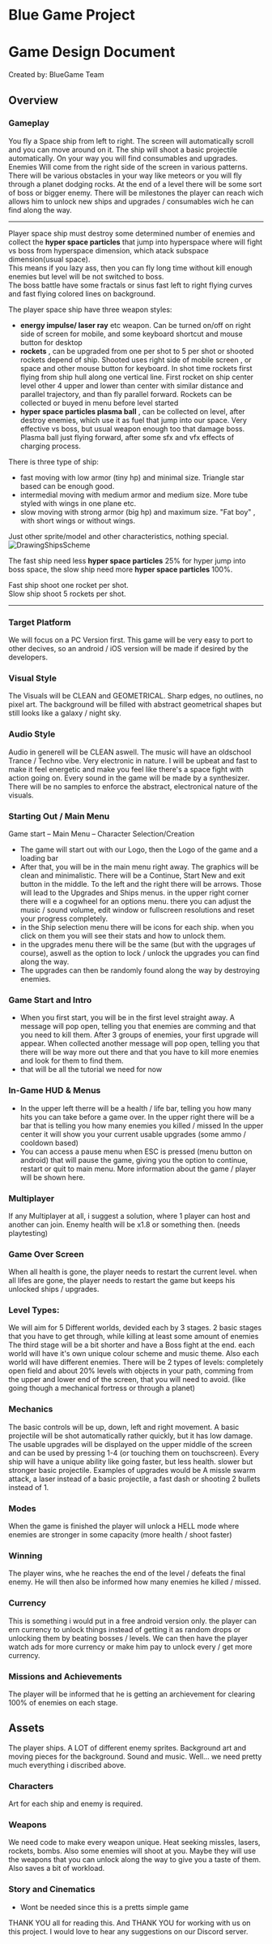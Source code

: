 # Blue Game Project

# Game Design Document

Created by: BlueGame Team


## Overview

### Gameplay
You fly a Space ship from left to right. The screen will automatically scroll and you can move around on it.
The ship will shoot a basic projectile automatically. On your way you will find consumables and upgrades.
Enemies Will come from the right side of the screen in various patterns.
There will be various obstacles in your way like meteors or you will fly through a planet dodging rocks.
At the end of a level there will be some sort of boss or bigger enemy.
There will be milestones the player can reach wich allows him to unlock new ships and upgrades / consumables wich he can find along the way.

---

Player space ship must destroy some determined number of enemies and collect the **hyper space particles** that jump into hyperspace where will fight vs boss from hyperspace dimension, which atack subspace dimension(usual space).  
This means if you lazy ass, then you can fly long time without kill enough enemies but level will be not switched to boss.  
The boss battle have some fractals or sinus fast left to right flying curves and fast flying colored lines on background.  

The player space ship have three weapon styles:
- **energy impulse/ laser ray** etc weapon. Can be turned on/off on right side of screen for mobile, and some keyboard shortcut and mouse button for desktop  
- **rockets** , can be upgraded from one per shot to 5 per shot or shooted rockets depend of ship. Shooted uses right side of mobile screen , or space and other mouse button for keyboard. In shot time rockets first flying from ship hull along one vertical line. First rocket on ship center level other 4 upper and lower than center with similar distance and parallel trajectory, and than fly parallel forward. Rockets can be collected or buyed in menu before level started  
- **hyper space particles plasma ball** , can be collected on level, after destroy enemies, which use it as fuel that jump into our space. Very effective vs boss, but usual weapon enough too that damage boss. Plasma ball just flying forward, after some sfx and vfx effects of charging process.

There is three type of ship:
- fast moving with low armor (tiny hp) and minimal size. Triangle star based can be enough good.  
- intermedial moving with medium armor and medium size. More tube styled with wings in one plane etc.  
- slow moving with strong armor (big hp) and maximum size. "Fat boy" , with short wings or without wings.  

Just other sprite/model and other characteristics, nothing special.  
![DrawingShipsScheme](https://github.com/GraphicEdit/BlueProject/blob/master/GDD_files/healingDrawingShipsScheme202003151930.png)

The fast ship need less **hyper space particles** 25% for hyper jump into boss space, the slow ship need more **hyper space particles** 100%.

Fast ship shoot one rocket per shot.  
Slow ship shoot 5 rockets per shot.

---

### Target Platform
We will focus on a PC Version first.
This game will be very easy to port to other decives, so an android / iOS version will be made if desired by the developers.

### Visual Style
The Visuals will be CLEAN and GEOMETRICAL. Sharp edges, no outlines, no pixel art.
The background will be filled with abstract geometrical shapes but still looks like a galaxy / night sky.

### Audio Style
Audio in generell will be CLEAN aswell.
The music will have an oldschool Trance / Techno vibe. Very electronic in nature. I will be upbeat and fast to make it feel energetic and make you feel like there's a space fight with action going on.
Every sound in the game will be made by a synthesizer. There will be no samples to enforce the abstract, electronical nature of the visuals.

### Starting Out / Main Menu
Game start – Main Menu – Character Selection/Creation
- The game will start out with our Logo, then the Logo of the game and a loading bar
- After that, you will be in the main menu right away. The graphics will be clean and minimalistic. There will be a Continue, Start New and exit button in the middle. To the left and the right there will be arrows. Those will lead to the Upgrades and Ships menus. in the upper right corner there will e a cogwheel for an options menu. there you can adjust the music / sound volume, edit window or fullscreen resolutions and reset your progress completely.
- in the Ship selection menu there will be icons for each ship. when you click on them you will see their stats and how to unlock them.
- in the upgrades menu there will be the same (but with the upgrages uf course), aswell as the option to lock / unlock the upgrades you can find along the way.
- The upgrades can then be randomly found along the way by destroying enemies.

### Game Start and Intro
- When you first start, you will be in the first level straight away. A message will pop open, telling you that enemies are comming and that you need to kill them. After 3 groups of enemies, your first upgrade will appear. When collected another message will pop open, telling you that there will be way more out there and that you have to kill more enemies and look for them to find them.
- that will be all the tutorial we need for now

### In-Game HUD & Menus
- In the upper left therre will be a health / life bar, telling you how many hits you can take before a game over.
In the upper right there will be a bar that is telling you how many enemies you killed / missed
In the upper center it will show you your current usable upgrades (some ammo / cooldown based)
- You can access a pause menu when ESC is pressed (menu button on android) that will pause the game, giving you the option to continue, restart or quit to main menu. More information about the game / player will be shown here.

### Multiplayer
If any Multiplayer at all, i suggest a solution, where 1 player can host and another can join. Enemy health will be x1.8 or something then. (needs playtesting)

### Game Over Screen
When all health is gone, the player needs to restart the current level.
when all lifes are gone, the player needs to restart the game but keeps his unlocked ships / upgrades.


### Level Types:
We will aim for 5 Different worlds, devided each by 3 stages.
2 basic stages that you have to get through, while killing at least some amount of enemies
The third stage will be a bit shorter and have a Boss fight at the end.
each world will have it's own unique colour scheme and music theme. Also each world will have different enemies.
There will be 2 types of levels: completely open field and about 20% levels with objects in your path, comming from the upper and lower end of the screen, that you will need to avoid. (like going though a mechanical fortress or through a planet)


### Mechanics
The basic controls will be up, down, left and right movement. A basic projectile will be shot automatically rather quickly, but it has low damage. The usable upgrades will be displayed on the upper middle of the screen and can be used by pressing 1-4 (or touching them on touchscreen). Every ship will have a unique ability like going faster, but less health. slower but stronger basic projectile.
Examples of upgrades would be A missle swarm attack, a laser instead of a basic projectile, a fast dash or shooting 2 bullets instead of 1.


### Modes
When the game is finished the player will unlock a HELL mode where enemies are stronger in some capacity (more health / shoot faster)

### Winning
The player wins, whe he reaches the end of the level / defeats the final enemy. He will then also be informed how many enemies he killed / missed.

### Currency
This is something i would put in a free android version only. the player can ern currency to unlock things instead of getting it as random drops or unlocking them by beating bosses / levels. We can then have the player watch ads for more currency or make him pay to unlock every / get more currency.


### Missions and Achievements
The player will be informed that he is getting an archievement for clearing 100% of enemies on each stage.

## Assets
The player ships.
A LOT of different enemy sprites.
Background art and moving pieces for the background.
Sound and music.
Well... we need pretty much everything i discribed above.

### Characters
Art for each ship and enemy is required.

### Weapons
We need code to make every weapon unique. Heat seeking missles, lasers, rockets, bombs.
Also some enemies will shoot at you. Maybe they will use the weapons that you can unlock along the way to give you a taste of them.
Also saves a bit of workload.


### Story and Cinematics
- Wont be needed since this is a pretts simple game



THANK YOU all for reading this. And THANK YOU for working with us on this project.
I would love to hear any suggestions on our Discord server.

